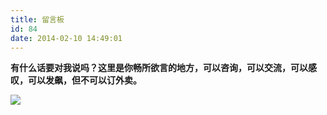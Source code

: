 ```yaml
---
title: 留言板
id: 84
date: 2014-02-10 14:49:01
---
```


**有什么话要对我说吗？这里是你畅所欲言的地方，可以咨询，可以交流，可以感叹，可以发飙，但不可以订外卖。**

![](https://diygod.me/images/message0.jpg)
